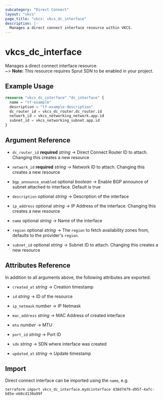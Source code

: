 ```yaml
---
subcategory: "Direct Connect"
layout: "vkcs"
page_title: "vkcs: vkcs_dc_interface"
description: |-
  Manages a direct connect interface resource within VKCS.
---
```


# vkcs_dc_interface

Manages a direct connect interface resource.<br> ~> **Note:** This resource requires Sprut SDN to be enabled in your project.

## Example Usage
```terraform
resource "vkcs_dc_interface" "dc_interface" {
  name = "tf-example"
  description = "tf-example-description"
  dc_router_id = vkcs_dc_router.dc_router.id
  network_id = vkcs_networking_network.app.id
  subnet_id = vkcs_networking_subnet.app.id
}
```

## Argument Reference
- `dc_router_id` **required** *string* &rarr;  Direct Connect Router ID to attach. Changing this creates a new resource

- `network_id` **required** *string* &rarr;  Network ID to attach. Changing this creates a new resource

- `bgp_announce_enabled` optional *boolean* &rarr;  Enable BGP announce of subnet attached to interface. Default is true

- `description` optional *string* &rarr;  Description of the interface

- `ip_address` optional *string* &rarr;  IP Address of the interface. Changing this creates a new resource

- `name` optional *string* &rarr;  Name of the interface

- `region` optional *string* &rarr;  The `region` to fetch availability zones from, defaults to the provider's `region`.

- `subnet_id` optional *string* &rarr;  Subnet ID to attach. Changing this creates a new resource


## Attributes Reference
In addition to all arguments above, the following attributes are exported:
- `created_at` *string* &rarr;  Creation timestamp

- `id` *string* &rarr;  ID of the resource

- `ip_netmask` *number* &rarr;  IP Netmask

- `mac_address` *string* &rarr;  MAC Address of created interface

- `mtu` *number* &rarr;  MTU

- `port_id` *string* &rarr;  Port ID

- `sdn` *string* &rarr;  SDN where interface was created

- `updated_at` *string* &rarr;  Update timestamp



## Import

Direct connect interface can be imported using the `name`, e.g.
```shell
terraform import vkcs_dc_interface.mydcinterface 438d7479-d95f-4afc-b85e-eb8cd130a99f
```
